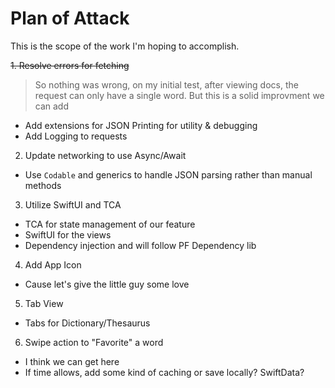 # Plan of Attack

This is the scope of the work I'm hoping to accomplish.

~~1. Resolve errors for fetching~~

> So nothing was wrong, on my initial test, after viewing docs, the request can only have a single word. But this is a solid improvment we can add

- Add extensions for JSON Printing for utility & debugging
- Add Logging to requests

2. Update networking to use Async/Await

- Use `Codable` and generics to handle JSON parsing rather than manual methods

3. Utilize SwiftUI and TCA

- TCA for state management of our feature
- SwiftUI for the views
- Dependency injection and will follow PF Dependency lib

4. Add App Icon

- Cause let's give the little guy some love

5. Tab View

- Tabs for Dictionary/Thesaurus

6. Swipe action to "Favorite" a word

- I think we can get here
- If time allows, add some kind of caching or save locally? SwiftData?
